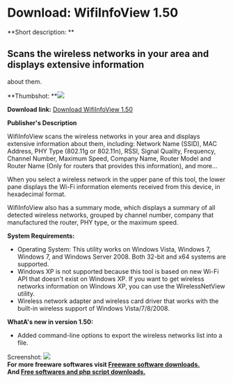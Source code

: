 # Download: WifiInfoView 1.50

**Short description: **

## Scans the wireless networks in your area and displays extensive information
about them.

  
**Thumbshot: **![](http://www.freewarefiles.com/screenshot/wifiinfoview_md.jpg)   
  
**Download link:** [Download WifiInfoView 1.50](http://freesoftwares.boysofts.com/WifiInfoView_program_79465.html)  
  

**Publisher's Description**  
  

WifiInfoView scans the wireless networks in your area and displays extensive
information about them, including: Network Name (SSID), MAC Address, PHY Type
(802.11g or 802.11n), RSSI, Signal Quality, Frequency, Channel Number, Maximum
Speed, Company Name, Router Model and Router Name (Only for routers that
provides this information), and more...

When you select a wireless network in the upper pane of this tool, the lower
pane displays the Wi-Fi information elements received from this device, in
hexadecimal format.

WifiInfoView also has a summary mode, which displays a summary of all detected
wireless networks, grouped by channel number, company that manufactured the
router, PHY type, or the maximum speed.

**System Requirements:**

  * Operating System: This utility works on Windows Vista, Windows 7, Windows 7, and Windows Server 2008. Both 32-bit and x64 systems are supported. 
  * Windows XP is not supported because this tool is based on new Wi-Fi API that doesn't exist on Windows XP. If you want to get wireless networks information on Windows XP, you can use the WirelessNetView utility. 
  * Wireless network adapter and wireless card driver that works with the built-in wireless support of Windows Vista/7/8/2008. 

**WhatA's new in version 1.50:**

  * Added command-line options to export the wireless networks list into a file. 

  
  
Screenshot: ![](http://www.freewarefiles.com/screenshot/wifiinfoview.jpg)  
**For more freeware softwares visit [Freeware software downloads.](http://freesoftwares.boysofts.com/)**   
**And [Free softwares and php script downloads.](http://www.boysofts.com/)**

